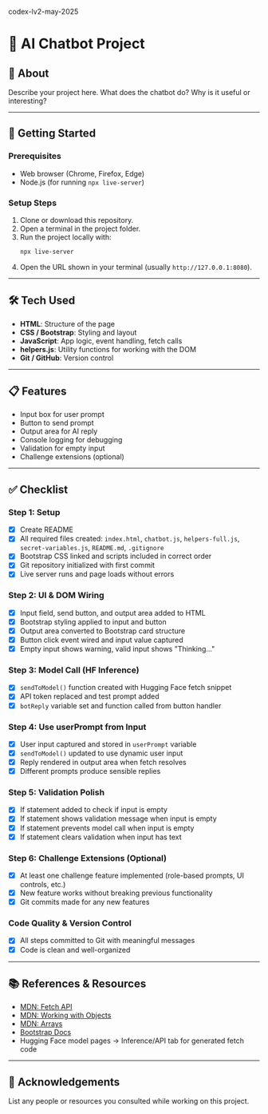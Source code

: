 
codex-lv2-may-2025

# 🧪 AI Chatbot Project

## 📖 About  
Describe your project here. What does the chatbot do? Why is it useful or interesting?  

---

## 🚀 Getting Started  

### Prerequisites  
- Web browser (Chrome, Firefox, Edge)  
- Node.js (for running `npx live-server`)  

### Setup Steps  
1. Clone or download this repository.  
2. Open a terminal in the project folder.  
3. Run the project locally with:  
   ```bash
   npx live-server
   ```  
4. Open the URL shown in your terminal (usually `http://127.0.0.1:8080`).  

---

## 🛠️ Tech Used  
- **HTML**: Structure of the page  
- **CSS / Bootstrap**: Styling and layout  
- **JavaScript**: App logic, event handling, fetch calls  
- **helpers.js**: Utility functions for working with the DOM  
- **Git / GitHub**: Version control  

---

## 📋 Features  
- Input box for user prompt  
- Button to send prompt  
- Output area for AI reply  
- Console logging for debugging  
- Validation for empty input  
- Challenge extensions (optional)  

---

## ✅ Checklist  

### Step 1: Setup  
- [x] Create README  
- [x] All required files created: `index.html`, `chatbot.js`, `helpers-full.js`, `secret-variables.js`, `README.md`, `.gitignore`  
- [x] Bootstrap CSS linked and scripts included in correct order  
- [x] Git repository initialized with first commit  
- [x] Live server runs and page loads without errors  

### Step 2: UI & DOM Wiring  
- [x] Input field, send button, and output area added to HTML  
- [x] Bootstrap styling applied to input and button  
- [x] Output area converted to Bootstrap card structure  
- [x] Button click event wired and input value captured  
- [x] Empty input shows warning, valid input shows "Thinking…"  

### Step 3: Model Call (HF Inference)  
- [x] `sendToModel()` function created with Hugging Face fetch snippet  
- [x] API token replaced and test prompt added  
- [x] `botReply` variable set and function called from button handler  

### Step 4: Use userPrompt from Input  
- [x] User input captured and stored in `userPrompt` variable  
- [x] `sendToModel()` updated to use dynamic user input  
- [x] Reply rendered in output area when fetch resolves  
- [x] Different prompts produce sensible replies  

### Step 5: Validation Polish  
- [x] If statement added to check if input is empty  
- [x] If statement shows validation message when input is empty  
- [x] If statement prevents model call when input is empty  
- [x] If statement clears validation when input has text  

### Step 6: Challenge Extensions (Optional)  
- [x] At least one challenge feature implemented (role-based prompts, UI controls, etc.)  
- [x] New feature works without breaking previous functionality  
- [x] Git commits made for any new features  

### Code Quality & Version Control  
- [x] All steps committed to Git with meaningful messages  
- [x] Code is clean and well-organized  

---

## 📚 References & Resources  
- [MDN: Fetch API](https://developer.mozilla.org/en-US/docs/Web/API/Fetch_API)  
- [MDN: Working with Objects](https://developer.mozilla.org/en-US/docs/Learn/JavaScript/Objects/Basics)  
- [MDN: Arrays](https://developer.mozilla.org/en-US/docs/Learn/JavaScript/First_steps/Arrays)  
- [Bootstrap Docs](https://getbootstrap.com/docs/5.3/getting-started/introduction/)  
- Hugging Face model pages → Inference/API tab for generated fetch code  

---

## 🙌 Acknowledgements  
List any people or resources you consulted while working on this project.  
